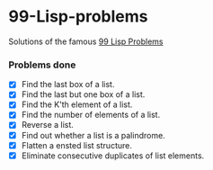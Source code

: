 # 99-Lisp-problems

Solutions of the famous [99 Lisp Problems](https://www.ic.unicamp.br/~meidanis/courses/mc336/problemas-lisp/L-99_Ninety-Nine_Lisp_Problems.html)

### Problems done
- [x] Find the last box of a list.
- [x] Find the last but one box of a list.
- [x] Find the K'th element of a list.
- [x] Find the number of elements of a list.
- [x] Reverse a list.
- [x] Find out whether a list is a palindrome.
- [x] Flatten a ensted list structure.
- [x] Eliminate consecutive duplicates of list elements.
